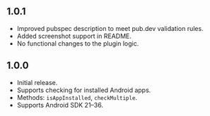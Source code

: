 ## 1.0.1

- Improved pubspec description to meet pub.dev validation rules.
- Added screenshot support in README.
- No functional changes to the plugin logic.

## 1.0.0

- Initial release.
- Supports checking for installed Android apps.
- Methods: `isAppInstalled`, `checkMultiple`.
- Supports Android SDK 21–36.

